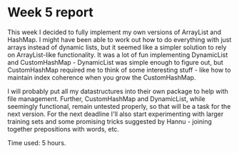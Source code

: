 # Week 5 report

This week I decided to fully implement my own versions of ArrayList and HashMap. I might have been able to work out how to do everything with just arrays instead of dynamic lists, but 
it seemed like a simpler solution to rely on ArrayList-like functionality. It was a lot of fun implementing DynamicList and CustomHashMap - DynamicList was simple 
enough to figure out, but CustomHashMap required me to think of some interesting stuff - like how to maintain index coherence when you grow the CustomHashMap.

I will probably put all my datastructures into their own package to help with file management. Further, CustomHashMap and DynamicList, while seemingly functional, remain
untested properly, so that will be a task for the next version. For the next deadline I'll also start experimenting with larger training sets and some promising tricks suggested by Hannu - 
joining together prepositions with words, etc.

Time used: 5 hours.
